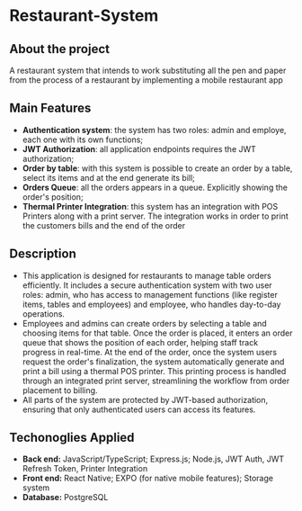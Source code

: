 # Restaurant-System

## About the project
A restaurant system that intends to work substituting all the pen and paper from the process of a restaurant by implementing a mobile restaurant app
<br/>
## Main Features
- **Authentication system**: the system has two roles: admin and employe, each one with its own functions;
- **JWT Authorization**: all application endpoints requires the JWT authorization;
- **Order by table**: with this system is possible to create an order by a table, select its items and at the end generate its bill;
- **Orders Queue**: all the orders appears in a queue. Explicitly showing the order's position;
- **Thermal Printer Integration**: this system has an integration with POS Printers along with a print server. The integration works in order to print the customers bills and the end of the order

## Description
- This application is designed for restaurants to manage table orders efficiently. It includes a secure authentication system with two user roles: admin, who has access to management functions (like register items, tables and employees) and employee, who handles day-to-day operations.
- Employees and admins can create orders by selecting a table and choosing items for that table. Once the order is placed, it enters an order queue that shows the position of each order, helping staff track progress in real-time.
At the end of the order, once the system users request the order's finalization, the system automatically generate and print a bill using a thermal POS printer. This printing process is handled through an integrated print server, streamlining the workflow from order placement to billing.
- All parts of the system are protected by JWT-based authorization, ensuring that only authenticated users can access its features.


## Techonoglies Applied
- **Back end:** JavaScript/TypeScript; Express.js; Node.js, JWT Auth, JWT Refresh Token, Printer Integration
- **Front end:** React Native; EXPO (for native mobile features); Storage system
- **Database:** PostgreSQL
